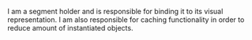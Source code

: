 I am a segment holder and is responsible for binding it to its visual representation.
I am also responsible for caching functionality in order to reduce amount of instantiated objects.